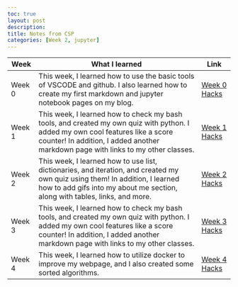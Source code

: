 ```yaml
---
toc: true
layout: post
description: 
title: Notes from CSP
categories: [Week 2, jupyter]
---
```

 

|Week  |What I learned|Link|
|------------|----------|--------|
|Week 0   |This week, I learned how to use the basic tools of VSCODE and github. I also learned how to create my first markdown and jupyter notebook pages on my blog.   |[Week 0 Hacks]("https://github.com/mmaxwu/ma/issues/2")|
|Week 1   |This week, I learned how to check my bash tools, and created my own quiz with python. I added my own cool features like a score counter! In addition, I added another markdown page with links to my other classes.   |[Week 1 Hacks]("https://github.com/mmaxwu/ma/issues/4")|
|Week 2      |This week, I learned how to use list, dictionaries, and iteration, and created my own quiz using them! In addition, I learned how to add gifs into my about me section, along with tables, links, and more.  |[Week 2 Hacks]("https://github.com/mmaxwu/ma/issues/5")|
|Week 3   |This week, I learned how to check my bash tools, and created my own quiz with python. I added my own cool features like a score counter! In addition, I added another markdown page with links to my other classes.   |[Week 3 Hacks](https://mmaxwu.github.io/ma/week%203/jupyter/2022/09/11/AppLabQuiz.html)|
|Week 4   |This week, I learned how to utilize docker to improve my webpage, and I also created some sorted algorithms.    |[Week 4 Hacks](https://github.com/mmaxwu/cs/issues/2#issue-1380241769)| 